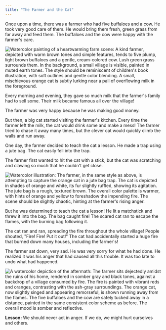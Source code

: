 ```yaml
---
title: "The Farmer and the Cat"
---
```


Once upon a time, there was a farmer who had five buffaloes and a cow. He took very good care of them. He would bring them fresh, green grass from far away and feed them. The buffaloes and the cow were happy with the farmer's care.

![Watercolor painting of a heartwarming farm scene: A kind farmer, depicted with warm brown tones and simple features, tends to five plump, light brown buffaloes and a gentle, cream-colored cow. Lush green grass surrounds them.  In the background, a small village is visible, painted in muted earth tones.  The style should be reminiscent of children's book illustration, with soft outlines and gentle color blending.  A small, mischievous orange cat is subtly lurking near a pail of overflowing milk in the foreground.](/images/image_the-farmer-and-the-cat00.png)

Every morning and evening, they gave so much milk that the farmer's family had to sell some.  Their milk became famous all over the village!

The farmer was very happy because he was making good money. 

But then, a big cat started visiting the farmer's kitchen.  Every time the farmer left the milk, the cat would drink some and make a mess! The farmer tried to chase it away many times, but the clever cat would quickly climb the walls and run away.


One day, the farmer decided to teach the cat a lesson. He made a trap using a jute bag.  The cat easily fell into the trap.

The farmer first wanted to hit the cat with a stick, but the cat was scratching and clawing so much that he couldn't get close.

![Watercolor illustration: The farmer, in the same style as above, is attempting to capture the orange cat in a jute bag trap. The cat is depicted in shades of orange and white, its fur slightly ruffled, showing its agitation.  The jute bag is a rough, textured brown.  The overall color palette is warmer, with hints of orange and yellow to foreshadow the impending fire.  The scene should be slightly chaotic, hinting at the farmer's rising anger.](/images/image_the-farmer-and-the-cat1.png)

But he was determined to teach the cat a lesson! He lit a matchstick and threw it into the bag.  The bag caught fire! The scared cat ran to escape the flames, with the burning bag following it.

The cat ran and ran, spreading the fire throughout the whole village!  People shouted, "Fire! Fire! Put it out!"  The cat had accidentally started a huge fire that burned down many houses, including the farmer's!

The farmer sat down, very sad. He was very sorry for what he had done.  He realized it was his anger that had caused all this trouble.  It was too late to undo what had happened.

![A watercolor depiction of the aftermath: The farmer sits dejectedly amidst the ruins of his home, rendered in somber gray and black tones, against a backdrop of a village consumed by fire.  The fire is painted with vibrant reds and oranges, contrasting with the ash-gray surroundings.  The orange cat, now slightly singed and appearing remorseful, is shown running away from the flames.  The five buffaloes and the cow are safely tucked away in a distance, painted in the same consistent color scheme as before. The overall mood is somber and reflective.](/images/image_the-farmer-and-the-cat2.png)

**Lesson:**  We should never act in anger.  If we do, we might hurt ourselves and others.

